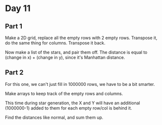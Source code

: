 # Day 11

## Part 1

Make a 2D grid, replace all the empty rows with 2 empty rows.
Transpose it, do the same thing for columns. Transpose it back.

Now make a list of the stars, and pair them off.
The distance is equal to (change in x) + (change in y), since it's Manhattan distance.

## Part 2

For this one, we can't just fill in 1000000 rows, we have to be a bit smarter.

Make arrays to keep track of the empty rows and columns.

This time during star generation, the X and Y will have an additional (1000000-1) added to them for each empty row/col is behind it.

Find the distances like normal, and sum them up.
